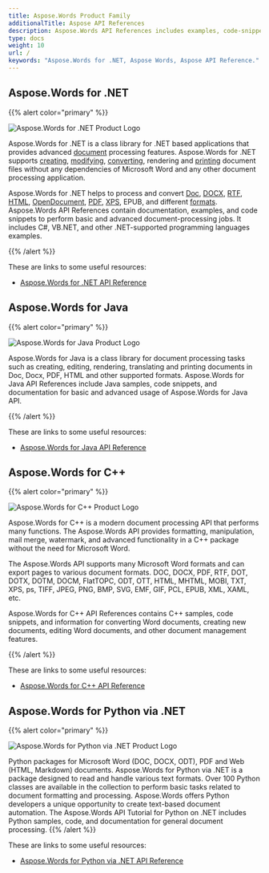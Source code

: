 ```yaml
---
title: Aspose.Words Product Family
additionalTitle: Aspose API References
description: Aspose.Words API References includes examples, code-snippets and documentation that helps developers platforms for a variety of document processing tasks.
type: docs
weight: 10
url: /
keywords: "Aspose.Words for .NET, Aspose Words, Aspose API Reference."
---
```


## Aspose.Words for .NET

{{% alert color="primary" %}}

![Aspose.Words for .NET Product Logo](home_1.png)

Aspose.Words for .NET is a class library for .NET based applications that provides advanced [document](/words/net/aspose.words/document/) processing features. Aspose.Words for .NET supports [creating](/words/net/aspose.words/document/document/), [modifying](/words/net/aspose.words/document/document/#constructor_3), [converting](/words/net/aspose.words/document/save/), rendering and [printing](/words/net/aspose.words/document/print/) document files without any dependencies of Microsoft Word and any other document processing application.
     
Aspose.Words for .NET helps to process and convert [Doc](/words/net/aspose.words.saving/docsaveoptions/), [DOCX](/words/net/aspose.words.saving/docsaveoptions/), [RTF](/words/net/aspose.words.saving/rtfsaveoptions/), [HTML](/words/net/aspose.words.saving/htmlsaveoptions/), [OpenDocument](/words/net/aspose.words.saving/odtsaveoptions/), [PDF](/words/net/aspose.words.saving/pdfsaveoptions/), [XPS](/words/net/aspose.words.saving/xpssaveoptions/), EPUB, and different [formats](/words/net/aspose.words.saving/). Aspose.Words API References contain documentation, examples, and code snippets to perform basic and advanced document-processing jobs. It includes C#, VB.NET, and other .NET-supported programming languages examples.


{{% /alert %}}

These are links to some useful resources:
- [Aspose.Words for .NET API Reference](/words/net/)

## Aspose.Words for Java

{{% alert color="primary" %}}

![Aspose.Words for Java Product Logo](home_2.png)

Aspose.Words for Java is a class library for document processing tasks such as creating, editing, rendering, translating and printing documents in Doc, Docx, PDF, HTML and other supported formats. Aspose.Words for Java API References include Java samples, code snippets, and documentation for basic and advanced usage of Aspose.Words for Java API. 

{{% /alert %}}

These are links to some useful resources:

- [Aspose.Words for Java API Reference](/words/java/)


## Aspose.Words for C++

{{% alert color="primary" %}}

![Aspose.Words for C++ Product Logo](home_3.png)

Aspose.Words for C++ is a modern document processing API that performs many functions. The Aspose.Words API provides formatting, manipulation, mail merge, watermark, and advanced functionality in a C++ package without the need for Microsoft Word.

The Aspose.Words API supports many Microsoft Word formats and can export pages to various document formats. DOC, DOCX, PDF, RTF, DOT, DOTX, DOTM, DOCM, FlatTOPC, ODT, OTT, HTML, MHTML, MOBI, TXT, XPS, ps, TIFF, JPEG, PNG, BMP, SVG, EMF, GIF, PCL, EPUB, XML, XAML, etc.

Aspose.Words for C++ API References contains C++ samples, code snippets, and information for converting Word documents, creating new documents, editing Word documents, and other document management features.

{{% /alert %}}

These are links to some useful resources:

- [Aspose.Words for C++ API Reference](/words/cpp)

## Aspose.Words for Python via .NET

{{% alert color="primary" %}}

![Aspose.Words for Python via .NET Product Logo](home_4.png)

Python packages for Microsoft Word (DOC, DOCX, ODT), PDF and Web (HTML, Markdown) documents. Aspose.Words for Python via .NET is a package designed to read and handle various text formats. Over 100 Python classes are available in the collection to perform basic tasks related to document formatting and processing. Aspose.Words offers Python developers a unique opportunity to create text-based document automation. The Aspose.Words API Tutorial for Python on .NET includes Python samples, code, and documentation for general document processing.
{{% /alert %}}

These are links to some useful resources:
- [Aspose.Words for Python via .NET API Reference](/words/python-net/)

